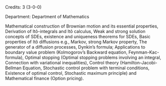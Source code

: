 Credits: 3 (3-0-0)

Department: Department of Mathematics

Mathematical construction of Brownian motion and its essential properties, Derivation of Itô-integrals and Itô calculus, Weak and strong solution concepts of SDEs, existence and uniqueness theorems for SDEs, Basic properties of Itô diffusions e.g., Markov, strong Markov property, The generator of a diffusion processes, Dynkin’s formula; Applications to boundary value problem (Kolmogorov’s Backward equation, Feynman-Kac-formula), Optimal stopping (Optimal stopping problems involving an integral, Connection with variational inequalities), Control theory (Hamilton-Jacobi-Bellman Equation, Stochastic control problem with terminal conditions, Existence of optimal control, Stochastic maximum principle) and Mathematical finance (Option pricing).